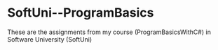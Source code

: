 # SoftUni--ProgramBasics
These are the assignments from my course (ProgramBasicsWithC#) in Software University (SoftUni)
